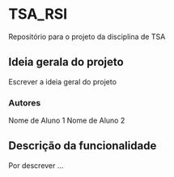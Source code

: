 # TSA_RSI
Repositório para o projeto da disciplina de TSA

## Ideia gerala do projeto
Escrever a ideia geral do projeto

### Autores
Nome de Aluno 1
Nome de Aluno 2

## Descrição da funcionalidade
Por descrever ...